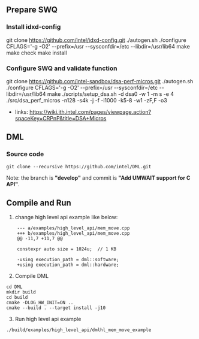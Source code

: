 ## Prepare SWQ
### Install idxd-config
git clone https://github.com/intel/idxd-config.git
./autogen.sh
./configure CFLAGS='-g -O2' --prefix=/usr --sysconfdir=/etc --libdir=/usr/lib64
make
make check
make install

### Configure SWQ and validate function
git clone https://github.com/intel-sandbox/dsa-perf-micros.git
./autogen.sh
./configure CFLAGS='-g -O2' --prefix=/usr --sysconfdir=/etc --libdir=/usr/lib64
make
./scripts/setup_dsa.sh -d dsa0 -w 1 -m s -e 4
./src/dsa_perf_micros -n128 -s4k -j -f -i1000 -k5-8 -w1 -zF,F -o3

- links: https://wiki.ith.intel.com/pages/viewpage.action?spaceKey=CRPnP&title=DSA+Micros

## DML

### Source code
```
git clone --recursive https://github.com/intel/DML.git
```
Note: the branch is **"develop"** and commit is **"Add UMWAIT support for C API"**.

## Compile and Run
1. change high level api example like below:
```
    --- a/examples/high_level_api/mem_move.cpp
    +++ b/examples/high_level_api/mem_move.cpp
    @@ -11,7 +11,7 @@
    
    constexpr auto size = 1024u;  // 1 KB
    
    -using execution_path = dml::software;
    +using execution_path = dml::hardware;
```
2. Compile DML
```
cd DML
mkdir build
cd build
cmake -DLOG_HW_INIT=ON ..
cmake --build . --target install -j10
```
3. Run high level api example
```
./build/examples/high_level_api/dmlhl_mem_move_example
```
